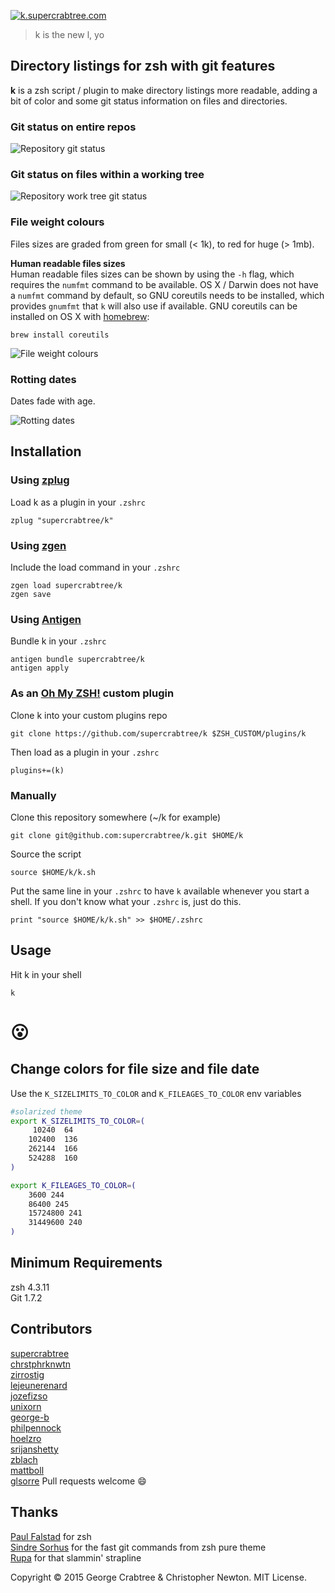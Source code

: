 [![k.supercrabtree.com](https://raw.githubusercontent.com/supercrabtree/k/gh-pages/k-logo.png)](http://k.supercrabtree.com)

> k is the new l, yo

## Directory listings for zsh with git features

**k** is a zsh script / plugin to make directory listings more readable, adding a bit of color and some git status information on files and directories.

### Git status on entire repos
![Repository git status](https://raw.githubusercontent.com/supercrabtree/k/gh-pages/repo-dirs.jpg)


### Git status on files within a working tree
![Repository work tree git status](https://raw.githubusercontent.com/supercrabtree/k/gh-pages/inside-work-tree.jpg)

### File weight colours
Files sizes are graded from green for small (< 1k), to red for huge (> 1mb).

**Human readable files sizes**  
Human readable files sizes can be shown by using the `-h` flag, which requires the `numfmt` command to be available. OS X / Darwin does not have a `numfmt` command by default, so GNU coreutils needs to be installed, which provides `gnumfmt` that `k` will also use if available. GNU coreutils can be installed on OS X with [homebrew](http://brew.sh):

```
brew install coreutils
```

![File weight colours](https://raw.githubusercontent.com/supercrabtree/k/gh-pages/file-size-colors.jpg)


### Rotting dates
Dates fade with age.  

![Rotting dates](https://raw.githubusercontent.com/supercrabtree/k/gh-pages/dates.jpg)


## Installation

### Using [zplug](https://github.com/b4b4r07/zplug)
Load k as a plugin in your `.zshrc`

```shell
zplug "supercrabtree/k"

```
### Using [zgen](https://github.com/tarjoilija/zgen)

Include the load command in your `.zshrc`

```shell
zgen load supercrabtree/k
zgen save
```

### Using [Antigen](https://github.com/zsh-users/antigen)

Bundle k in your `.zshrc`

```shell
antigen bundle supercrabtree/k
antigen apply
```

### As an [Oh My ZSH!](https://github.com/robbyrussell/oh-my-zsh) custom plugin

Clone k into your custom plugins repo

```shell
git clone https://github.com/supercrabtree/k $ZSH_CUSTOM/plugins/k
```
Then load as a plugin in your `.zshrc`

```shell
plugins+=(k)
```

### Manually
Clone this repository somewhere (~/k for example)

```shell
git clone git@github.com:supercrabtree/k.git $HOME/k
```
Source the script

```shell
source $HOME/k/k.sh
```
Put the same line in your `.zshrc` to have `k` available whenever you start a shell. If you don't know what your `.zshrc` is, just do this.

```shell
print "source $HOME/k/k.sh" >> $HOME/.zshrc
```

## Usage
Hit k in your shell

```shell
k
```
# 😮

## Change colors for file size and file date
Use the `K_SIZELIMITS_TO_COLOR` and `K_FILEAGES_TO_COLOR` env variables
``` sh
#solarized theme
export K_SIZELIMITS_TO_COLOR=(
	 10240  64
    102400  136
	262144  166
	524288  160
)

export K_FILEAGES_TO_COLOR=(
	3600 244
	86400 245
	15724800 241
	31449600 240
)
```

## Minimum Requirements
zsh 4.3.11  
Git 1.7.2

## Contributors
[supercrabtree](https://github.com/supercrabtree)  
[chrstphrknwtn](https://github.com/chrstphrknwtn)  
[zirrostig](https://github.com/zirrostig)  
[lejeunerenard](https://github.com/lejeunerenard)  
[jozefizso](https://github.com/jozefizso)  
[unixorn](https://github.com/unixorn)  
[george-b](https://github.com/george-b)  
[philpennock](https://github.com/philpennock)  
[hoelzro](https://github.com/hoelzro)  
[srijanshetty](https://github.com/srijanshetty)  
[zblach](https://github.com/zblach)  
[mattboll](https://github.com/mattboll)  
[glsorre](https://github.com/glsorre)
Pull requests welcome :smile:  

## Thanks
[Paul Falstad](http://www.falstad.com/) for zsh   
[Sindre Sorhus](https://github.com/sindresorhus) for the fast git commands from zsh pure theme  
[Rupa](https://github.com/rupa/z) for that slammin' strapline  

Copyright © 2015 George Crabtree & Christopher Newton. MIT License.
